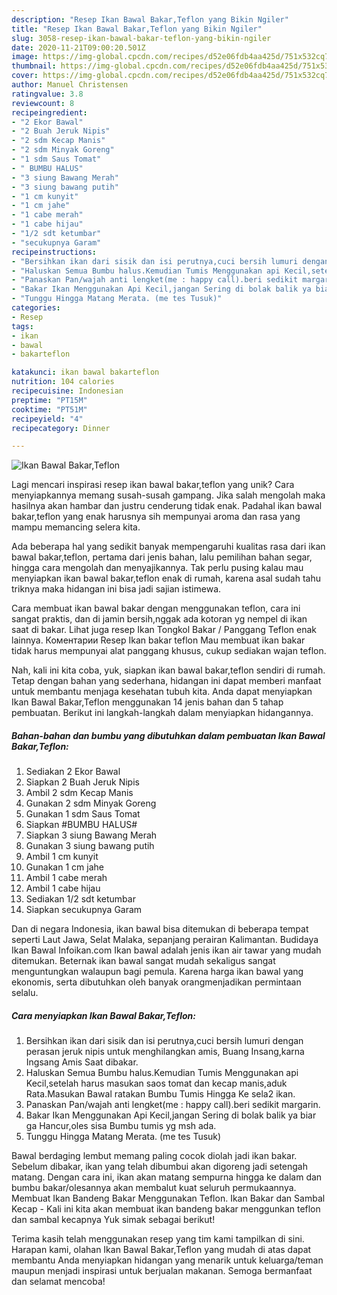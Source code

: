 ```yaml
---
description: "Resep Ikan Bawal Bakar,Teflon yang Bikin Ngiler"
title: "Resep Ikan Bawal Bakar,Teflon yang Bikin Ngiler"
slug: 3058-resep-ikan-bawal-bakar-teflon-yang-bikin-ngiler
date: 2020-11-21T09:00:20.501Z
image: https://img-global.cpcdn.com/recipes/d52e06fdb4aa425d/751x532cq70/ikan-bawal-bakarteflon-foto-resep-utama.jpg
thumbnail: https://img-global.cpcdn.com/recipes/d52e06fdb4aa425d/751x532cq70/ikan-bawal-bakarteflon-foto-resep-utama.jpg
cover: https://img-global.cpcdn.com/recipes/d52e06fdb4aa425d/751x532cq70/ikan-bawal-bakarteflon-foto-resep-utama.jpg
author: Manuel Christensen
ratingvalue: 3.8
reviewcount: 8
recipeingredient:
- "2 Ekor Bawal"
- "2 Buah Jeruk Nipis"
- "2 sdm Kecap Manis"
- "2 sdm Minyak Goreng"
- "1 sdm Saus Tomat"
- " BUMBU HALUS"
- "3 siung Bawang Merah"
- "3 siung bawang putih"
- "1 cm kunyit"
- "1 cm jahe"
- "1 cabe merah"
- "1 cabe hijau"
- "1/2 sdt ketumbar"
- "secukupnya Garam"
recipeinstructions:
- "Bersihkan ikan dari sisik dan isi perutnya,cuci bersih lumuri dengan perasan jeruk nipis untuk menghilangkan amis, Buang Insang,karna Ingsang Amis Saat dibakar."
- "Haluskan Semua Bumbu halus.Kemudian Tumis Menggunakan api Kecil,setelah harus masukan saos tomat dan kecap manis,aduk Rata.Masukan Bawal ratakan Bumbu Tumis Hingga Ke sela2 ikan."
- "Panaskan Pan/wajah anti lengket(me : happy call).beri sedikit margarin."
- "Bakar Ikan Menggunakan Api Kecil,jangan Sering di bolak balik ya biar ga Hancur,oles sisa Bumbu tumis yg msh ada."
- "Tunggu Hingga Matang Merata. (me tes Tusuk)"
categories:
- Resep
tags:
- ikan
- bawal
- bakarteflon

katakunci: ikan bawal bakarteflon 
nutrition: 104 calories
recipecuisine: Indonesian
preptime: "PT15M"
cooktime: "PT51M"
recipeyield: "4"
recipecategory: Dinner

---
```



![Ikan Bawal Bakar,Teflon](https://img-global.cpcdn.com/recipes/d52e06fdb4aa425d/751x532cq70/ikan-bawal-bakarteflon-foto-resep-utama.jpg)

Lagi mencari inspirasi resep ikan bawal bakar,teflon yang unik? Cara menyiapkannya memang susah-susah gampang. Jika salah mengolah maka hasilnya akan hambar dan justru cenderung tidak enak. Padahal ikan bawal bakar,teflon yang enak harusnya sih mempunyai aroma dan rasa yang mampu memancing selera kita.

Ada beberapa hal yang sedikit banyak mempengaruhi kualitas rasa dari ikan bawal bakar,teflon, pertama dari jenis bahan, lalu pemilihan bahan segar, hingga cara mengolah dan menyajikannya. Tak perlu pusing kalau mau menyiapkan ikan bawal bakar,teflon enak di rumah, karena asal sudah tahu triknya maka hidangan ini bisa jadi sajian istimewa.

Cara membuat ikan bawal bakar dengan menggunakan teflon, cara ini sangat praktis, dan di jamin bersih,nggak ada kotoran yg nempel di ikan saat di bakar. Lihat juga resep Ikan Tongkol Bakar / Panggang Teflon enak lainnya. Коментарии Resep Ikan bakar teflon Mau membuat ikan bakar tidak harus mempunyai alat panggang khusus, cukup sediakan wajan teflon.


Nah, kali ini kita coba, yuk, siapkan ikan bawal bakar,teflon sendiri di rumah. Tetap dengan bahan yang sederhana, hidangan ini dapat memberi manfaat untuk membantu menjaga kesehatan tubuh kita. Anda dapat menyiapkan Ikan Bawal Bakar,Teflon menggunakan 14 jenis bahan dan 5 tahap pembuatan. Berikut ini langkah-langkah dalam menyiapkan hidangannya.

<!--inarticleads1-->

##### Bahan-bahan dan bumbu yang dibutuhkan dalam pembuatan Ikan Bawal Bakar,Teflon:

1. Sediakan 2 Ekor Bawal
1. Siapkan 2 Buah Jeruk Nipis
1. Ambil 2 sdm Kecap Manis
1. Gunakan 2 sdm Minyak Goreng
1. Gunakan 1 sdm Saus Tomat
1. Siapkan  #BUMBU HALUS#
1. Siapkan 3 siung Bawang Merah
1. Gunakan 3 siung bawang putih
1. Ambil 1 cm kunyit
1. Gunakan 1 cm jahe
1. Ambil 1 cabe merah
1. Ambil 1 cabe hijau
1. Sediakan 1/2 sdt ketumbar
1. Siapkan secukupnya Garam


Dan di negara Indonesia, ikan bawal bisa ditemukan di beberapa tempat seperti Laut Jawa, Selat Malaka, sepanjang perairan Kalimantan. Budidaya Ikan Bawal Infoikan.com Ikan bawal adalah jenis ikan air tawar yang mudah ditemukan. Beternak ikan bawal sangat mudah sekaligus sangat menguntungkan walaupun bagi pemula. Karena harga ikan bawal yang ekonomis, serta dibutuhkan oleh banyak orangmenjadikan permintaan selalu. 

<!--inarticleads2-->

##### Cara menyiapkan Ikan Bawal Bakar,Teflon:

1. Bersihkan ikan dari sisik dan isi perutnya,cuci bersih lumuri dengan perasan jeruk nipis untuk menghilangkan amis, Buang Insang,karna Ingsang Amis Saat dibakar.
1. Haluskan Semua Bumbu halus.Kemudian Tumis Menggunakan api Kecil,setelah harus masukan saos tomat dan kecap manis,aduk Rata.Masukan Bawal ratakan Bumbu Tumis Hingga Ke sela2 ikan.
1. Panaskan Pan/wajah anti lengket(me : happy call).beri sedikit margarin.
1. Bakar Ikan Menggunakan Api Kecil,jangan Sering di bolak balik ya biar ga Hancur,oles sisa Bumbu tumis yg msh ada.
1. Tunggu Hingga Matang Merata. (me tes Tusuk)


Bawal berdaging lembut memang paling cocok diolah jadi ikan bakar. Sebelum dibakar, ikan yang telah dibumbui akan digoreng jadi setengah matang. Dengan cara ini, ikan akan matang sempurna hingga ke dalam dan bumbu bakar/olesannya akan membalut kuat seluruh permukaannya. Membuat Ikan Bandeng Bakar Menggunakan Teflon. Ikan Bakar dan Sambal Kecap - Kali ini kita akan membuat ikan bandeng bakar menggunkan teflon dan sambal kecapnya Yuk simak sebagai berikut! 

Terima kasih telah menggunakan resep yang tim kami tampilkan di sini. Harapan kami, olahan Ikan Bawal Bakar,Teflon yang mudah di atas dapat membantu Anda menyiapkan hidangan yang menarik untuk keluarga/teman maupun menjadi inspirasi untuk berjualan makanan. Semoga bermanfaat dan selamat mencoba!
